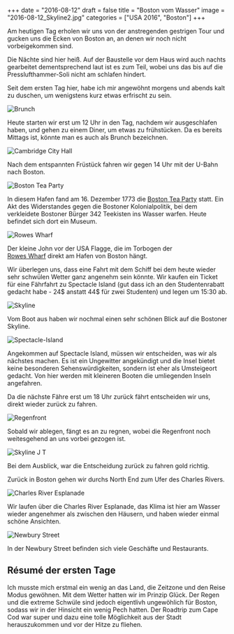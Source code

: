 +++
date = "2016-08-12"
draft = false
title = "Boston vom Wasser"
image = "2016-08-12_Skyline2.jpg"
categories = ["USA 2016", "Boston"]
+++

Am heutigen Tag erholen wir uns
von der anstregenden gestrigen Tour und
gucken uns die Ecken von Boston an, an denen
wir noch nicht vorbeigekommen sind.

Die Nächte sind hier heiß.
Auf der Baustelle vor dem Haus wird auch
nachts gearbeitet dementsprechend laut ist
es zum Teil, wobei uns das bis auf
die Presslufthammer-Soli
nicht am schlafen hindert.

Seit dem ersten Tag hier,
habe ich mir angewöhnt morgens und abends
kalt zu duschen,
um wenigstens kurz etwas erfrischt zu sein.

![Brunch](/images/2016-08-12_Brunch.jpg)

Heute starten wir erst um 12 Uhr in den Tag,
nachdem wir ausgeschlafen haben,
und gehen zu einem Diner, um etwas zu frühstücken. Da es bereits Mittags ist,
könnte man es auch als Brunch bezeichnen.

![Cambridge City Hall](/images/2016-08-12_Cambridge-City-Hall.jpg)

Nach dem entspannten Früstück fahren wir
gegen 14 Uhr mit der U-Bahn nach Boston.

![Boston Tea Party](/images/2016-08-12_Tea-Party.jpg)

In diesem Hafen fand am 16. Dezember 1773
die
[Boston Tea Party](https://de.m.wikipedia.org/wiki/Boston_Tea_Party)
statt. Ein Akt des Widerstandes gegen die
Bostoner Kolonialpolitik, bei dem verkleidete
Bostoner Bürger 342 Teekisten ins Wasser warfen.
Heute befindet sich dort ein Museum.

![Rowes Wharf](/images/2016-08-12_Rowes-Wharf.jpg)

Der kleine John vor der USA Flagge, die im
Torbogen der  
[Rowes Wharf](https://en.m.wikipedia.org/wiki/Rowes_Wharf)
direkt am Hafen von Boston hängt.

Wir überlegen uns, dass eine Fahrt mit dem
Schiff bei dem heute wieder sehr schwülen Wetter
ganz angenehm sein könnte.
Wir kaufen ein Ticket für eine Fährfahrt
zu Spectacle Island
(gut dass ich an den Studentenrabatt gedacht habe - 24$ anstatt 44$ für zwei Studenten)
und legen um 15:30 ab.

![Skyline](/images/2016-08-12_Skyline.jpg)

Vom Boot aus haben wir nochmal
einen sehr schönen Blick auf die Bostoner Skyline.

![Spectacle-Island](/images/2016-08-12_Spectacle-Island.jpg)

Angekommen auf Spectacle Island, müssen
wir entscheiden, was wir als nächstes machen.
Es ist ein Ungewitter angekündigt und die
Insel bietet keine besonderen Sehenswürdigkeiten,
sondern ist eher als Umsteigeort gedacht.
Von hier werden mit kleineren Booten die
umliegenden Inseln angefahren.

Da die nächste Fähre erst um 18 Uhr zurück
fährt entscheiden wir uns,
direkt wieder zurück zu fahren.

![Regenfront](/images/2016-08-12_Regenfront.jpg)

Sobald wir ablegen, fängt es an zu regnen,
wobei die Regenfront noch weitesgehend an
uns vorbei gezogen ist.

![Skyline J T](/images/2016-08-12_Skyline-J-T.jpg)

Bei dem Ausblick, war die Entscheidung zurück
zu fahren gold richtig.

Zurück in Boston gehen wir durchs North End
zum Ufer des Charles Rivers.

![Charles River Esplanade](/images/2016-08-12_Esplanade.jpg)

Wir laufen über die Charles River Esplanade,
das Klima ist hier am Wasser wieder angenehmer
als zwischen den Häusern, und haben wieder
einmal schöne Ansichten.

![Newbury Street](/images/2016-08-12_Newbury-Street.jpg)

In der Newbury Street befinden sich
viele Geschäfte und Restaurants.


## Résumé der ersten Tage

Ich musste mich erstmal
ein wenig an das Land, die Zeitzone und den Reise Modus gewöhnen. Mit dem Wetter
hatten wir im Prinzip Glück.
Der Regen und die extreme Schwüle sind jedoch
eigentlivh ungewöhlich für Boston, sodass wir
in der Hinsicht ein wenig Pech hatten.
Der Roadtrip zum Cape Cod war super und
dazu eine tolle Möglichkeit aus der Stadt
herauszukommen und vor der Hitze zu fliehen.
